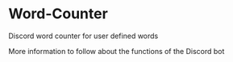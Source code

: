 # Word-Counter
Discord word counter for user defined words

More information to follow about the functions of the Discord bot
